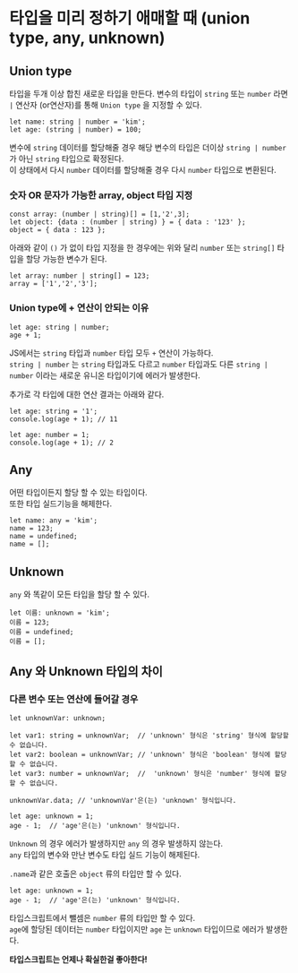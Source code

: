 # 타입을 미리 정하기 애매할 때 (union type, any, unknown)

## Union type
타입을 두개 이상 합친 새로운 타입을 만든다.
변수의 타입이 ```string``` 또는 ```number``` 라면 ```|``` 연산자 (or연산자)를 통해 ```Union type``` 을 지정할 수 있다.
```
let name: string | number = 'kim';
let age: (string | number) = 100;
```
변수에 ```string``` 데이터를 할당해줄 경우 해당 변수의 타입은 더이상 ```string | number``` 가 아닌 ```string``` 타입으로 확정된다.  
이 상태에서 다시 ```number``` 데이터를 할당해줄 경우 다시 ```number``` 타입으로 변환된다.  

### 숫자 OR 문자가 가능한 array, object 타입 지정
```
const array: (number | string)[] = [1,'2',3];
let object: {data : (number | string) } = { data : '123' };
object = { data : 123 };
```

아래와 같이 ```()``` 가 없이 타입 지정을 한 경우에는 위와 달리 ```number``` 또는 ```string[]``` 타입을 할당 가능한 변수가 된다.
```
let array: number | string[] = 123;
array = ['1','2','3'];
```

### Union type에 + 연산이 안되는 이유
```
let age: string | number;
age + 1;
```
JS에서는 ```string``` 타입과 ```number``` 타입 모두 ```+``` 연산이 가능하다.  
```string | number``` 는 ```string``` 타입과도 다르고 ```number``` 타입과도 다른 ```string | number``` 이라는 새로운 유니온 타입이기에 에러가 발생한다.  


추가로 각 타입에 대한 연산 결과는 아래와 같다.
```
let age: string = '1';
console.log(age + 1); // 11
```
```
let age: number = 1;
console.log(age + 1); // 2
```



## Any
어떤 타입이든지 할당 할 수 있는 타입이다.  
또한 타입 실드기능을 해제한다.
```
let name: any = 'kim';
name = 123;
name = undefined;
name = [];
```

## Unknown
```any``` 와 똑같이 모든 타입을 할당 할 수 있다. 
```
let 이름: unknown = 'kim';
이름 = 123;
이름 = undefined;
이름 = [];
```

## Any 와 Unknown 타입의 차이

### 다른 변수 또는 연산에 들어갈 경우
```
let unknownVar: unknown;

let var1: string = unknownVar;  // 'unknown' 형식은 'string' 형식에 할당할 수 없습니다.
let var2: boolean = unknownVar; // 'unknown' 형식은 'boolean' 형식에 할당할 수 없습니다.
let var3: number = unknownVar;  //  'unknown' 형식은 'number' 형식에 할당할 수 없습니다.

unknownVar.data; // 'unknownVar'은(는) 'unknown' 형식입니다.

let age: unknown = 1;
age - 1;  // 'age'은(는) 'unknown' 형식입니다.
```

```Unknown``` 의 경우 에러가 발생하지만 ```any``` 의 경우 발생하지 않는다.  
```any``` 타입의 변수와 만난 변수도 타입 실드 기능이 해제된다.

```.name```과 같은 호출은 ```object``` 류의 타입만 할 수 있다.


```
let age: unknown = 1;
age - 1;  // 'age'은(는) 'unknown' 형식입니다.
```
타입스크립트에서 뺄셈은 ```number``` 류의 타입만 할 수 있다.  
```age```에 할당된 데이터는 ```number``` 타입이지만 ```age``` 는 ```unknown``` 타입이므로 에러가 발생한다.

**타입스크립트는 언제나 확실한걸 좋아한다!**
 




